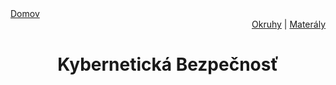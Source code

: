 <div align="center">
    <div align="left">
        <a href="/README.md">Domov</a>
    </div>
    <div align="right">
        <a href="../OKRUHY.md#kybernetická-bezpečnosť">Okruhy</a>
        |
        <a href="https://drive.google.com/drive/folders/1UfL03a4Zitooo4-Qy4YHJ0uK4sbW_eEO?usp=sharing">Materály</a>
    </div>

# Kybernetická Bezpečnosť
</div>